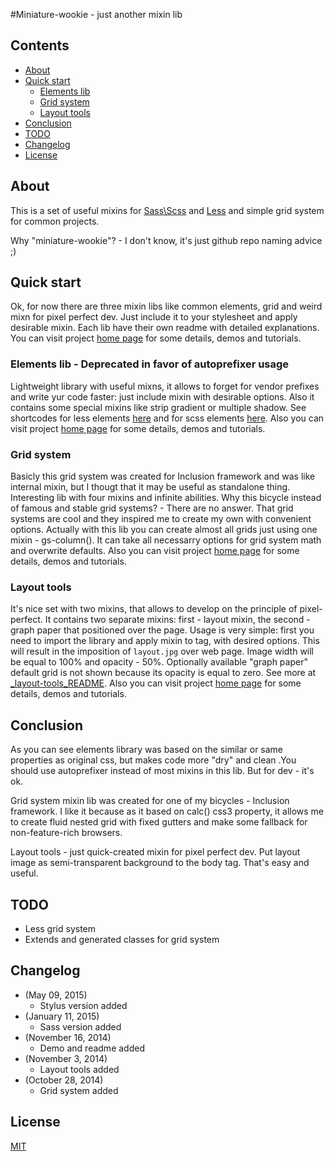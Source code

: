#Miniature-wookie - just another mixin lib

## Contents
* [About](#about)
* [Quick start](#quick-start)
    - [Elements lib](#elements-lib)
    - [Grid system](#grid-system)
    - [Layout tools](#layout-tools)
* [Conclusion](#conclusion)
* [TODO](#todo)
* [Changelog](#changelog)
* [License](#license)

## About
This is a set of useful mixins for [Sass\Scss](http://sass-lang.com/) and [Less](http://lesscss.org/) and simple grid system for common projects.

Why "miniature-wookie"? - I don't know, it's just github repo naming advice ;)

## Quick start
Ok, for now there are three mixin libs like common elements, grid and weird mixn for pixel perfect dev. Just include it to your stylesheet and apply desirable mixin. Each lib have their own readme with detailed explanations.
You can visit project [home page](http://orlovmax.com/lab/tools/miniature-wookie) for some details, demos and tutorials.

### Elements lib - Deprecated in favor of autoprefixer usage
Lightweight library with useful mixns, it allows to forget for vendor prefixes and write yur code faster: just include mixin with desirable options. Also it contains some special mixins like strip gradient or multiple shadow. 
See shortcodes for less elements [here](https://github.com/orlovmax/lab/blob/master/miniature-wookie/_elements-less_README.md) and for scss elements [here](https://github.com/orlovmax/lab/blob/master/miniature-wookie/_elements-scss_README.md).
Also you can visit project [home page](http://orlovmax.com/lab/tools/miniature-wookie_mixin-lib) for some details, demos and tutorials.

### Grid system
Basicly this grid system was created for Inclusion framework and was like internal mixin, but I thougt that it may be useful as standalone thing. Interesting lib with four mixins and infinite abilities. Why this bicycle instead of famous and stable grid systems? - There are no answer. That grid systems are cool and they inspired me to create my own with convenient options. Actually with this lib you can create almost all grids just using one mixin - gs-column(). It can take all necessarry options for grid system math and overwrite defaults.
Also you can visit project [home page](http://orlovmax.com/lab/tools/miniature-wookie_grid-system) for some details, demos and tutorials.

### Layout tools
It's nice set with two mixins, that allows to develop on the principle of pixel-perfect. It contains two separate mixins: first - layout mixin, the second - graph paper that positioned over the page.
Usage is very simple: first you need to import the library and apply mixin to <body> tag, with desired options. This will result in the imposition of `layout.jpg` over web page. Image width will be equal to 100% and opacity - 50%. Optionally available "graph paper" default grid is not shown because its opacity is equal to zero. See more at [_layout-tools_README](https://github.com/orlovmax/lab/blob/master/miniature-wookie/layout-tools_README.md).
Also you can visit project [home page](http://orlovmax.com/lab/tools/pixel-perfect-dev) for some details, demos and tutorials.

## Conclusion
As you can see elements library was based on the similar or same properties as original css, but makes code more "dry" and clean .You should use autoprefixer instead of most mixins in this lib. But for dev - it's ok.

Grid system mixin lib was created for one of my bicycles - Inclusion framework. I like it because as it based on calc() css3 property, it allows me to create fluid nested grid with fixed gutters and make some fallback for non-feature-rich browsers.

Layout tools - just quick-created mixin for pixel perfect dev. Put layout image as semi-transparent background to the body tag. That's easy and useful.

## TODO
* Less grid system
* Extends and generated classes for grid system

## Changelog
* (May 09, 2015)
    - Stylus version added
* (January 11, 2015)
    - Sass version added
* (November 16, 2014)
    - Demo and readme added
* (November 3, 2014)
    - Layout tools added
* (October 28, 2014)
    - Grid system added

## License
[MIT](http://opensource.org/licenses/MIT)
